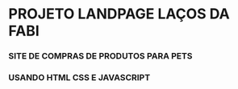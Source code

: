 
# PROJETO LANDPAGE LAÇOS DA FABI
### SITE DE COMPRAS DE PRODUTOS PARA PETS
### USANDO HTML CSS E JAVASCRIPT